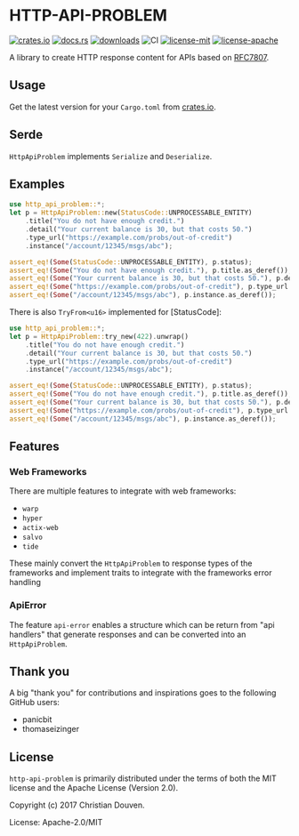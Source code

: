 # HTTP-API-PROBLEM

[![crates.io](https://img.shields.io/crates/v/http-api-problem.svg)](https://crates.io/crates/http-api-problem)
[![docs.rs](https://docs.rs/http-api-problem/badge.svg)](https://docs.rs/http-api-problem)
[![downloads](https://img.shields.io/crates/d/http-api-problem.svg)](https://crates.io/crates/http-api-problem)
![CI](https://github.com/chridou/http-api-problem/workflows/CI/badge.svg)
[![license-mit](http://img.shields.io/badge/license-MIT-blue.svg)](https://github.com/chridou/http-api-problem/blob/master/LICENSE-MIT)
[![license-apache](http://img.shields.io/badge/license-APACHE-blue.svg)](https://github.com/chridou/http-api-problem/blob/master/LICENSE-APACHE)

A library to create HTTP response content for APIs based on
[RFC7807](https://tools.ietf.org/html/rfc7807).

## Usage

Get the latest version for your `Cargo.toml` from
[crates.io](https://crates.io/crates/http-api-problem).

## Serde

`HttpApiProblem` implements `Serialize` and `Deserialize`.

## Examples

```rust
use http_api_problem::*;
let p = HttpApiProblem::new(StatusCode::UNPROCESSABLE_ENTITY)
    .title("You do not have enough credit.")
    .detail("Your current balance is 30, but that costs 50.")
    .type_url("https://example.com/probs/out-of-credit")
    .instance("/account/12345/msgs/abc");

assert_eq!(Some(StatusCode::UNPROCESSABLE_ENTITY), p.status);
assert_eq!(Some("You do not have enough credit."), p.title.as_deref());
assert_eq!(Some("Your current balance is 30, but that costs 50."), p.detail.as_deref());
assert_eq!(Some("https://example.com/probs/out-of-credit"), p.type_url.as_deref());
assert_eq!(Some("/account/12345/msgs/abc"), p.instance.as_deref());
```

There is also `TryFrom<u16>` implemented for [StatusCode]:

```rust
use http_api_problem::*;
let p = HttpApiProblem::try_new(422).unwrap()
    .title("You do not have enough credit.")
    .detail("Your current balance is 30, but that costs 50.")
    .type_url("https://example.com/probs/out-of-credit")
    .instance("/account/12345/msgs/abc");

assert_eq!(Some(StatusCode::UNPROCESSABLE_ENTITY), p.status);
assert_eq!(Some("You do not have enough credit."), p.title.as_deref());
assert_eq!(Some("Your current balance is 30, but that costs 50."), p.detail.as_deref());
assert_eq!(Some("https://example.com/probs/out-of-credit"), p.type_url.as_deref());
assert_eq!(Some("/account/12345/msgs/abc"), p.instance.as_deref());
```

## Features

### Web Frameworks

There are multiple features to integrate with web frameworks:

* `warp`
* `hyper`
* `actix-web`
* `salvo`
* `tide`

These mainly convert the `HttpApiProblem` to response types of
the frameworks and implement traits to integrate with the frameworks
error handling

### ApiError

The feature `api-error` enables a structure which can be
return from "api handlers" that generate responses and can be 
converted into an `HttpApiProblem`.

## Thank you
A big "thank you" for contributions and inspirations goes to the
following GitHub users:

* panicbit
* thomaseizinger

## License

`http-api-problem` is primarily distributed under the terms of both the MIT
license and the Apache License (Version 2.0).

Copyright (c) 2017 Christian Douven.

License: Apache-2.0/MIT
